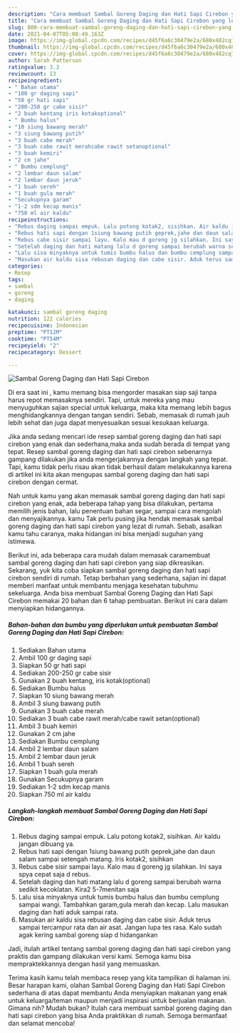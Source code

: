 ```yaml
---
description: "Cara membuat Sambal Goreng Daging dan Hati Sapi Cirebon yang lezat dan Mudah Dibuat"
title: "Cara membuat Sambal Goreng Daging dan Hati Sapi Cirebon yang lezat dan Mudah Dibuat"
slug: 800-cara-membuat-sambal-goreng-daging-dan-hati-sapi-cirebon-yang-lezat-dan-mudah-dibuat
date: 2021-04-07T05:08:49.163Z
image: https://img-global.cpcdn.com/recipes/d45f6a6c30479e2a/680x482cq70/sambal-goreng-daging-dan-hati-sapi-cirebon-foto-resep-utama.jpg
thumbnail: https://img-global.cpcdn.com/recipes/d45f6a6c30479e2a/680x482cq70/sambal-goreng-daging-dan-hati-sapi-cirebon-foto-resep-utama.jpg
cover: https://img-global.cpcdn.com/recipes/d45f6a6c30479e2a/680x482cq70/sambal-goreng-daging-dan-hati-sapi-cirebon-foto-resep-utama.jpg
author: Sarah Patterson
ratingvalue: 3.3
reviewcount: 13
recipeingredient:
- " Bahan utama"
- "100 gr daging sapi"
- "50 gr hati sapi"
- "200-250 gr cabe sisir"
- "2 buah kentang iris kotakoptional"
- " Bumbu halus"
- "10 siung bawang merah"
- "3 siung bawang putih"
- "3 buah cabe merah"
- "3 buah cabe rawit merahcabe rawit setanoptional"
- "3 buah kemiri"
- "2 cm jahe"
- " Bumbu cemplung"
- "2 lembar daun salam"
- "2 lembar daun jeruk"
- "1 buah sereh"
- "1 buah gula merah"
- "Secukupnya garam"
- "1-2 sdm kecap manis"
- "750 ml air kaldu"
recipeinstructions:
- "Rebus daging sampai empuk. Lalu potong kotak2, sisihkan. Air kaldu jangan dibuang ya."
- "Rebus hati sapi dengan 1siung bawang putih geprek,jahe dan daun salam sampai setengah matang. Iris kotak2, sisihkan"
- "Rebus cabe sisir sampai layu. Kalo mau d goreng jg silahkan. Ini saya spya cepat saja d rebus."
- "Setelah daging dan hati matang lalu d goreng sampai berubah warna sedikit kecoklatan. Kira2 5-7menitan saja"
- "Lalu sisa minyaknya untuk tumis bumbu halus dan bumbu cemplung sampai wangi. Tambahkan garam,gula merah dan kecap. Lalu masukan daging dan hati aduk sampai rata."
- "Masukan air kaldu sisa rebusan daging dan cabe sisir. Aduk terus sampai tercampur rata dan air asat. Jangan lupa tes rasa. Kalo sudah agak kering sambal goreng siap d hidangankan"
categories:
- Resep
tags:
- sambal
- goreng
- daging

katakunci: sambal goreng daging 
nutrition: 122 calories
recipecuisine: Indonesian
preptime: "PT12M"
cooktime: "PT54M"
recipeyield: "2"
recipecategory: Dessert

---
```



![Sambal Goreng Daging dan Hati Sapi Cirebon](https://img-global.cpcdn.com/recipes/d45f6a6c30479e2a/680x482cq70/sambal-goreng-daging-dan-hati-sapi-cirebon-foto-resep-utama.jpg)

Di era  saat ini , kamu memang bisa mengorder masakan siap saji tanpa harus repot memasaknya sendiri. Tapi, untuk mereka yang mau menyuguhkan sajian special untuk keluarga, maka kita memang lebih bagus menghidangkannya dengan tangan sendiri. Sebab, memasak di rumah jauh lebih sehat dan juga dapat menyesuaikan sesuai kesukaan keluarga.

Jika anda sedang mencari ide resep sambal goreng daging dan hati sapi cirebon yang enak dan sederhana,maka anda sudah berada di tempat yang tepat. Resep sambal goreng daging dan hati sapi cirebon  sebenarnya gampang dilakukan jika anda mengerjakannya dengan langkah yang tepat. Tapi, kamu tidak perlu risau akan tidak berhasil dalam melakukannya 
karena di artikel ini kita akan mengupas sambal goreng daging dan hati sapi cirebon dengan cermat.  



Nah untuk kamu yang akan memasak sambal goreng daging dan hati sapi cirebon yang enak, ada beberapa tahap yang bisa dilakukan, pertama memilih jenis bahan, lalu penentuan bahan segar, sampai cara mengolah dan menyajikannya. kamu Tak perlu pusing jika hendak memasak sambal goreng daging dan hati sapi cirebon yang lezat di rumah. Sebab, asalkan kamu  tahu caranya, maka hidangan ini bisa menjadi suguhan yang istimewa.

Berikut ini, ada beberapa cara mudah dalam memasak caramembuat sambal goreng daging dan hati sapi cirebon yang siap dikreasikan. Sekarang, yuk kita coba siapkan sambal goreng daging dan hati sapi cirebon sendiri di rumah. Tetap berbahan yang sederhana, sajian ini dapat memberi manfaat untuk membantu menjaga kesehatan tubuhmu sekeluarga. Anda bisa membuat Sambal Goreng Daging dan Hati Sapi Cirebon memakai 20 bahan dan 6 tahap pembuatan. Berikut ini cara dalam menyiapkan hidangannya.

<!--inarticleads1-->

##### Bahan-bahan dan bumbu yang diperlukan untuk pembuatan Sambal Goreng Daging dan Hati Sapi Cirebon:

1. Sediakan  Bahan utama
1. Ambil 100 gr daging sapi
1. Siapkan 50 gr hati sapi
1. Sediakan 200-250 gr cabe sisir
1. Gunakan 2 buah kentang, iris kotak(optional)
1. Sediakan  Bumbu halus
1. Siapkan 10 siung bawang merah
1. Ambil 3 siung bawang putih
1. Gunakan 3 buah cabe merah
1. Sediakan 3 buah cabe rawit merah/cabe rawit setan(optional)
1. Ambil 3 buah kemiri
1. Gunakan 2 cm jahe
1. Sediakan  Bumbu cemplung
1. Ambil 2 lembar daun salam
1. Ambil 2 lembar daun jeruk
1. Ambil 1 buah sereh
1. Siapkan 1 buah gula merah
1. Gunakan Secukupnya garam
1. Sediakan 1-2 sdm kecap manis
1. Siapkan 750 ml air kaldu




<!--inarticleads2-->

##### Langkah-langkah membuat Sambal Goreng Daging dan Hati Sapi Cirebon:

1. Rebus daging sampai empuk. Lalu potong kotak2, sisihkan. Air kaldu jangan dibuang ya.
1. Rebus hati sapi dengan 1siung bawang putih geprek,jahe dan daun salam sampai setengah matang. Iris kotak2, sisihkan
1. Rebus cabe sisir sampai layu. Kalo mau d goreng jg silahkan. Ini saya spya cepat saja d rebus.
1. Setelah daging dan hati matang lalu d goreng sampai berubah warna sedikit kecoklatan. Kira2 5-7menitan saja
1. Lalu sisa minyaknya untuk tumis bumbu halus dan bumbu cemplung sampai wangi. Tambahkan garam,gula merah dan kecap. Lalu masukan daging dan hati aduk sampai rata.
1. Masukan air kaldu sisa rebusan daging dan cabe sisir. Aduk terus sampai tercampur rata dan air asat. Jangan lupa tes rasa. Kalo sudah agak kering sambal goreng siap d hidangankan




Jadi, itulah artikel tentang  sambal goreng daging dan hati sapi cirebon  yang praktis dan gampang dilakukan versi kami. Semoga kamu bisa mempraktekkannya dengan hasil yang memuaskan. 

Terima kasih kamu telah membaca resep yang kita tampilkan di halaman ini. Besar harapan kami, olahan  Sambal Goreng Daging dan Hati Sapi Cirebon sederhana di atas dapat membantu Anda menyiapkan makanan yang enak untuk keluarga/teman maupun menjadi inspirasi untuk berjualan makanan. Gimana nih? Mudah bukan? Itulah cara membuat sambal goreng daging dan hati sapi cirebon yang bisa Anda praktikkan di rumah. Semoga bermanfaat dan selamat mencoba!

